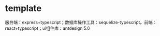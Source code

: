 # template
服务端：express+typescript；数据库操作工具：sequelize-typescript。前端：react+typescript；ui组件库：antdesign 5.0
